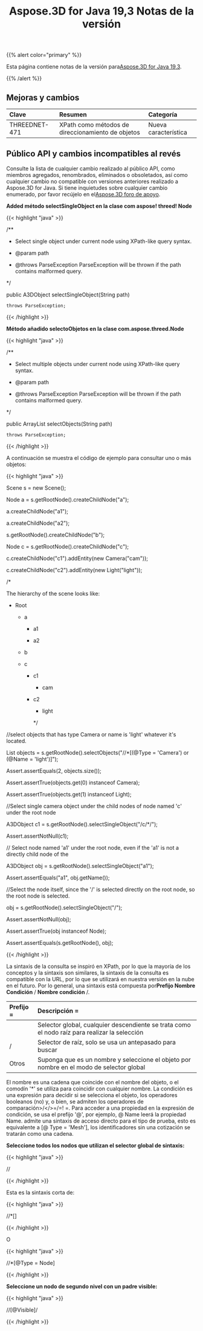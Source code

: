 ﻿---
title: Aspose.3D for Java 19,3 Notas de la versión
type: docs
weight: 100
url: /es/java/aspose-3d-for-java-19-3-release-notes/
---
{{% alert color="primary" %}} 

Esta página contiene notas de la versión para[Aspose.3D for Java 19,3](https://repository.aspose.com/repo/com/aspose/aspose-xps/19.3/).

{{% /alert %}} 
## **Mejoras y cambios**

|**Clave**|**Resumen**|**Categoría**|
|:- |:- |:- |
|THREEDNET-471 |XPath como métodos de direccionamiento de objetos|Nueva característica|

## **Público API y cambios incompatibles al revés**

Consulte la lista de cualquier cambio realizado al público API, como miembros agregados, renombrados, eliminados o obsoletados, así como cualquier cambio no compatible con versiones anteriores realizado a Aspose.3D for Java. Si tiene inquietudes sobre cualquier cambio enumerado, por favor recújelo en el[Aspose.3D foro de apoyo](https://forum.aspose.com/c/3d).

**Added método selectSingleObject en la clase com aspose! threed! Node**

{{< highlight "java" >}}

 /**

 * Select single object under current node using XPath-like query syntax.

 * @param path 

 * @throws ParseException ParseException will be thrown if the path contains malformed query.

 */

public A3DObject selectSingleObject(String path)

    throws ParseException;

{{< /highlight >}}

**Método añadido selectoObjetos en la clase com.aspose.threed.Node**

{{< highlight "java" >}}

 /**

 * Select multiple objects under current node using XPath-like query syntax.

 * @param path 

 * @throws ParseException ParseException will be thrown if the path contains malformed query.

 */

public ArrayList<A3DObject> selectObjects(String path)

    throws ParseException;

{{< /highlight >}}

A continuación se muestra el código de ejemplo para consultar uno o más objetos:

{{< highlight "java" >}}

 Scene s = new Scene();

Node a = s.getRootNode().createChildNode("a");

a.createChildNode("a1");

a.createChildNode("a2");

s.getRootNode().createChildNode("b");

Node c = s.getRootNode().createChildNode("c");

c.createChildNode("c1").addEntity(new Camera("cam"));

c.createChildNode("c2").addEntity(new Light("light"));

/*

The hierarchy of the scene looks like:

 - Root

    - a

        - a1

        - a2

    - b

    - c

        - c1

            - cam

        - c2

            - light

             */

//select objects that has type Camera or name is 'light' whatever it's located.

List<A3DObject> objects = s.getRootNode().selectObjects("//*[(@Type = 'Camera') or (@Name = 'light')]");

Assert.assertEquals(2, objects.size());

Assert.assertTrue(objects.get(0) instanceof Camera);

Assert.assertTrue(objects.get(1) instanceof Light);

//Select single camera object under the child nodes of node named 'c' under the root node

A3DObject c1 = s.getRootNode().selectSingleObject("/c/*/<Camera>");

Assert.assertNotNull(c1);

// Select node named 'a1' under the root node, even if the 'a1' is not a directly child node of the

A3DObject obj = s.getRootNode().selectSingleObject("a1");

Assert.assertEquals("a1", obj.getName());

//Select the node itself, since the '/' is selected directly on the root node, so the root node is selected.

obj = s.getRootNode().selectSingleObject("/");

Assert.assertNotNull(obj);

Assert.assertTrue(obj instanceof Node);

Assert.assertEquals(s.getRootNode(), obj);

{{< /highlight >}}

La sintaxis de la consulta se inspiró en XPath, por lo que la mayoría de los conceptos y la sintaxis son similares, la sintaxis de la consulta es compatible con la URL, por lo que se utilizará en nuestra versión en la nube en el futuro. Por lo general, una sintaxis está compuesta por**Prefijo Nombre Condición** / **Nombre condición** /.

|**Prefijo =**|**Descripción =**|
|:- |:- |
||Selector global, cualquier descendiente se trata como el nodo raíz para realizar la selección|
|/|Selector de raíz, solo se usa un antepasado para buscar|
|Otros|Suponga que es un nombre y seleccione el objeto por nombre en el modo de selector global|
El nombre es una cadena que coincide con el nombre del objeto, o el comodín '*' se utiliza para coincidir con cualquier nombre. La condición es una expresión para decidir si se selecciona el objeto, los operadores booleanos (no) y, o bien, se admiten los operadores de comparación>/</>=/=! =. Para acceder a una propiedad en la expresión de condición, se usa el prefijo '@', por ejemplo, @ Name leerá la propiedad Name. <Mesh> admite una sintaxis de acceso directo para el tipo de prueba, esto es equivalente a [@ Type = 'Mesh'], los identificadores sin una cotización se tratarán como una cadena.

**Seleccione todos los nodos que utilizan el selector global de sintaxis:**

{{< highlight "java" >}}

 //<Node>

{{< /highlight >}}

Esta es la sintaxis corta de:

{{< highlight "java" >}}

 //*[<Node>]

{{< /highlight >}}

O

{{< highlight "java" >}}

 //*[@Type = Node]

{{< /highlight >}}

 **Seleccione un nodo de segundo nivel con un padre visible:**

 {{< highlight "java" >}}

 //<Node>[@Visible]/<Node>

{{< /highlight >}}
